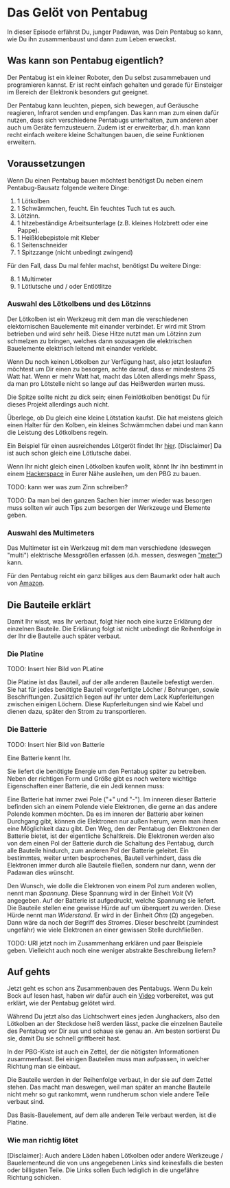 # Das Gelöt von Pentabug

In dieser Episode erfährst Du, junger Padawan, was Dein Pentabug so kann, wie
Du ihn zusammenbaust und dann zum Leben erweckst.

## Was kann son Pentabug eigentlich?

Der Pentabug ist ein kleiner Roboter, den Du selbst zusammebauen und
programieren kannst.  Er ist recht einfach gehalten und gerade für Einsteiger
im Bereich der Elektronik besonders gut geeignet.

Der Pentabug kann leuchten, piepen, sich bewegen, auf Geräusche reagieren,
Infrarot senden und empfangen. Das kann man zum einen dafür nutzen, dass sich
verschiedene Pentabugs unterhalten, zum anderen aber auch um Geräte
fernzusteuern. Zudem ist er erweiterbar, d.h. man kann recht einfach weitere
kleine Schaltungen bauen, die seine Funktionen erweitern.

## Voraussetzungen

Wenn Du einen Pentabug bauen möchtest benötigst Du neben einem Pentabug-Bausatz folgende weitere Dinge:

1. 1 Lötkolben
2. 1 Schwämmchen, feucht. Ein feuchtes Tuch tut es auch.
3. Lötzinn.
4. 1 hitzebeständige Arbeitsunterlage (z.B. kleines Holzbrett oder eine Pappe).
5. 1 Heißklebepistole mit Kleber
6. 1 Seitenschneider
7. 1 Spitzzange (nicht unbedingt zwingend)

Für den Fall, dass Du mal fehler machst, benötigst Du weitere Dinge:

8. 1 Multimeter
9. 1 Lötlutsche und / oder Entlötlitze

### Auswahl des Lötkolbens und des Lötzinns

Der Lötkolben ist ein Werkzeug mit dem man die verschiedenen elektornischen
Bauelemente mit einander verbindet. Er wird mit Strom betrieben und wird sehr
heiß.  Diese Hitze nutzt man um Lötzinn zum schmelzen zu bringen, welches dann
sozusagen die elektrischen Bauelemente elektrisch leitend mit einander
verklebt.

Wenn Du noch keinen Lötkolben zur Verfügung hast, also jetzt loslaufen möchtest
um Dir einen zu besorgen, achte darauf, dass er mindestens 25 Watt hat. Wenn er
mehr Watt hat, macht das Löten allerdings mehr Spass, da man pro Lötstelle
nicht so lange auf das Heißwerden warten muss.

Die Spitze sollte nicht zu dick sein; einen Feinlötkolben benötigst Du für
dieses Projekt allerdings auch nicht.

Überlege, ob Du gleich eine kleine Lötstation kaufst. Die hat meistens gleich
einen Halter für den Kolben, ein kleines Schwämmchen dabei und man kann die
Leistung des Lötkolbens regeln.

Ein Beispiel für einen ausreichendes Lötgeröt findet Ihr
[hier](http://www.amazon.de/dp/B000UNM0QY/). [Disclaimer] Da ist auch schon gleich eine
Lötlutsche dabei.

Wenn Ihr nicht gleich einen Lötkolben kaufen wollt, könnt Ihr ihn bestimmt in
einem [Hackerspace](http://hackerspaces.org) in Eurer Nähe ausleihen, um den
PBG zu bauen.

TODO: kann wer was zum Zinn schreiben?

TODO: Da man bei den ganzen Sachen hier immer wieder was besorgen muss sollten
wir auch Tips zum besorgen der Werkzeuge und Elemente geben. 

### Auswahl des Multimeters

Das Multimeter ist ein Werkzeug mit dem man verschiedene (deswegen "multi")
elektrische Messgrößen erfassen (d.h. messen, deswegen
["meter"](http://de.wikipedia.org/wiki/Meter)) kann.

Für den Pentabug reicht ein ganz billiges aus dem Baumarkt oder halt auch von
[Amazon](http://www.amazon.de/dp/B003IP80SS/).

## Die Bauteile erklärt

Damit Ihr wisst, was Ihr verbaut, folgt hier noch eine kurze Erklärung der einzelnen Bauteile.
Die Erklärung folgt ist nicht unbedingt die Reihenfolge in der Ihr die Bauteile auch später verbaut.

### Die Platine

TODO: Insert hier Bild von PLatine

Die Platine ist das Bauteil, auf der alle anderen Bauteile befestigt werden. Sie hat für jedes benötigte Bauteil vorgefertigte Löcher / Bohrungen, sowie Beschriftungen. Zusätzlich liegen auf ihr unter dem Lack Kupferleitungen zwischen einigen Löchern. Diese Kupferleitungen sind wie Kabel und dienen dazu, später den Strom zu transportieren.

### Die Batterie

TODO: Insert hier Bild von Batterie

Eine Batterie kennt Ihr. 

Sie liefert die benötigte Energie um den Pentabug später zu betreiben. Neben der richtigen Form und Größe gibt es noch weitere wichtige Eigenschaften einer Batterie, die ein Jedi kennen muss: 

Eine Batterie hat immer zwei Pole ("+" und "-"). Im inneren dieser Batterie befinden sich an einem Polende viele Elektronen, die gerne an das andere Polende kommen möchten. Da es im inneren der Batterie aber keinen Durchgang gibt, können die Elektronen nur außen herum, wenn man ihnen eine Möglichkeit dazu gibt. Den Weg, den der Pentabug den Elektronen der Batterie bietet, ist der eigentliche Schaltkreis. Die Elektronen werden also von dem einen Pol der Batterie durch die Schaltung des Pentabug, durch alle Bauteile hindurch, zum anderen Pol der Batterie geleitet. Ein bestimmtes, weiter unten besprochenes, Bauteil verhindert, dass die Elektronen immer durch alle Bauteile fließen, sondern nur dann, wenn der Padawan dies wünscht.

Den Wunsch, wie dolle die Elektronen von einem Pol zum anderen wollen, nennt man *Spannung*. Diese Spannung wird in der Einheit *Volt* (V) angegeben. Auf der Batterie ist aufgedruckt, welche Spannung sie liefert. Die Bauteile stellen eine gewisse Hürde auf um überquert zu werden. Diese Hürde nennt man *Widerstand*. Er wird in der Einheit *Ohm* (Ω) angegeben. Dann wäre da noch der Begriff des *Strom*es. Dieser beschreibt (zumindest ungefähr) wie viele Elektronen an einer gewissen Stelle durchfließen. 

TODO: URI jetzt noch im Zusammenhang erklären und paar Beispiele geben. Vielleicht auch noch eine weniger abstrakte Beschreibung liefern?



## Auf gehts

Jetzt geht es schon ans Zusammenbauen des Pentabugs. Wenn Du kein Bock auf
lesen hast, haben wir dafür auch ein
[Video](http://c3d2.de/news/video-pentabug-bauen.html) vorbereitet, was gut
erklärt, wie der Pentabug gelötet wird.

Während Du jetzt also das Lichtschwert eines jeden Junghackers, also den
Lötkolben an der Steckdose heiß werden lässt, packe die einzelnen Bauteile des
Pentabug vor Dir aus und schaue sie genau an. Am besten sortierst Du sie, damit
Du sie schnell griffbereit hast.

In der PBG-Kiste ist auch ein Zettel, der die nötigsten Informationen
zusammenfasst. Bei einigen Bauteilen muss man aufpassen, in welcher Richtung
man sie einbaut.

Die Bauteile werden in der Reihenfolge verbaut, in der sie auf dem Zettel
stehen. Das macht man deswegen, weil man später an manche Bauteile nicht mehr
so gut rankommt, wenn rundherum schon viele andere Teile verbaut sind.

Das Basis-Bauelement, auf dem alle anderen Teile verbaut werden, ist die
Platine.

### Wie man richtig lötet



[Disclaimer]: Auch andere Läden haben Lötkolben oder andere Werkzeuge / Bauelementeund die von uns angegebenen Links sind keinesfalls die besten oder billigsten Teile. Die Links sollen Euch lediglich in die ungefähre Richtung schicken.

